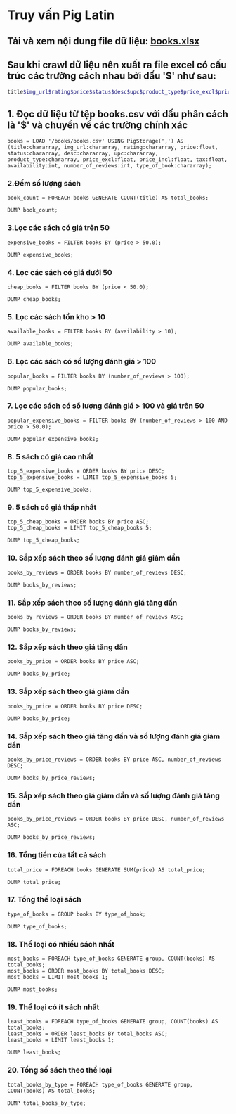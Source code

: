 # Truy vấn Pig Latin

## Tải và xem nội dung file dữ liệu: [books.xlsx](books.xlsx)

## Sau khi crawl dữ liệu nên xuất ra file excel có cấu trúc các trường cách nhau bởi dấu '$' như sau:

```bash
title$img_url$rating$price$status$desc$upc$product_type$price_excl$price_incl$tax$availability$number_of_reviews$type_of_book
```

## 1. Đọc dữ liệu từ tệp books.csv với dấu phân cách là '$' và chuyển về các trường chính xác

```
books = LOAD '/books/books.csv' USING PigStorage(',') AS (title:chararray, img_url:chararray, rating:chararray, price:float, status:chararray, desc:chararray, upc:chararray, product_type:chararray, price_excl:float, price_incl:float, tax:float, availability:int, number_of_reviews:int, type_of_book:chararray);
```

### 2.Đếm số lượng sách

```
book_count = FOREACH books GENERATE COUNT(title) AS total_books;
```

```
DUMP book_count;
```

### 3.Lọc các sách có giá trên 50

```
expensive_books = FILTER books BY (price > 50.0);
```

```
DUMP expensive_books;
```

### 4. Lọc các sách có giá dưới 50

```
cheap_books = FILTER books BY (price < 50.0);
```

```
DUMP cheap_books;
```

### 5. Lọc các sách tồn kho > 10

```
available_books = FILTER books BY (availability > 10);
```

```
DUMP available_books;
```

### 6. Lọc các sách có số lượng đánh giá > 100

```
popular_books = FILTER books BY (number_of_reviews > 100);
```

```
DUMP popular_books;
```

### 7. Lọc các sách có số lượng đánh giá > 100 và giá trên 50

```
popular_expensive_books = FILTER books BY (number_of_reviews > 100 AND price > 50.0);
```

```
DUMP popular_expensive_books;
```

### 8. 5 sách có giá cao nhất

```
top_5_expensive_books = ORDER books BY price DESC;
top_5_expensive_books = LIMIT top_5_expensive_books 5;
```

```
DUMP top_5_expensive_books;
```

### 9. 5 sách có giá thấp nhất

```
top_5_cheap_books = ORDER books BY price ASC;
top_5_cheap_books = LIMIT top_5_cheap_books 5;
```

```
DUMP top_5_cheap_books;
```

### 10. Sắp xếp sách theo số lượng đánh giá giảm dần

```
books_by_reviews = ORDER books BY number_of_reviews DESC;
```

```
DUMP books_by_reviews;
```

### 11. Sắp xếp sách theo số lượng đánh giá tăng dần

```
books_by_reviews = ORDER books BY number_of_reviews ASC;
```

```
DUMP books_by_reviews;
```

### 12. Sắp xếp sách theo giá tăng dần

```
books_by_price = ORDER books BY price ASC;
```

```
DUMP books_by_price;
```

### 13. Sắp xếp sách theo giá giảm dần

```
books_by_price = ORDER books BY price DESC;
```

```
DUMP books_by_price;
```

### 14. Sắp xếp sách theo giá tăng dần và số lượng đánh giá giảm dần

```
books_by_price_reviews = ORDER books BY price ASC, number_of_reviews DESC;
```

```
DUMP books_by_price_reviews;
```

### 15. Sắp xếp sách theo giá giảm dần và số lượng đánh giá tăng dần

```
books_by_price_reviews = ORDER books BY price DESC, number_of_reviews ASC;
```

```
DUMP books_by_price_reviews;
```

### 16. Tổng tiền của tất cả sách

```
total_price = FOREACH books GENERATE SUM(price) AS total_price;
```

```
DUMP total_price;
```

### 17. Tổng thể loại sách

```
type_of_books = GROUP books BY type_of_book;
```

```
DUMP type_of_books;
```

### 18. Thể loại có nhiều sách nhất

```
most_books = FOREACH type_of_books GENERATE group, COUNT(books) AS total_books;
most_books = ORDER most_books BY total_books DESC;
most_books = LIMIT most_books 1;
```

```
DUMP most_books;
```

### 19. Thể loại có ít sách nhất

```
least_books = FOREACH type_of_books GENERATE group, COUNT(books) AS total_books;
least_books = ORDER least_books BY total_books ASC;
least_books = LIMIT least_books 1;
```

```
DUMP least_books;
```

### 20. Tổng số sách theo thể loại

```
total_books_by_type = FOREACH type_of_books GENERATE group, COUNT(books) AS total_books;
```

```
DUMP total_books_by_type;
```
